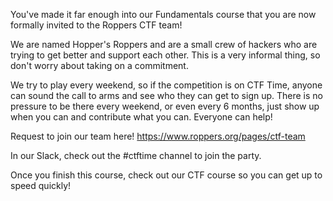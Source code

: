 You've made it far enough into our Fundamentals course that you are now
formally invited to the Roppers CTF team! 

We are named Hopper's Roppers and are a small crew of hackers who are
trying to get better and support each other. This is a very informal
thing, so don't worry about taking on a commitment.

We try to play every weekend, so if the competition is on CTF Time,
anyone can sound the call to arms and see who they can get to sign up.
There is no pressure to be there every weekend, or even every 6 months,
just show up when you can and contribute what you can. Everyone can
help!

Request to join our team here! <https://www.roppers.org/pages/ctf-team> 

In our Slack, check out the \#ctftime channel to join the party. 

  

Once you finish this course, check out our CTF course so you can get up
to speed quickly!
